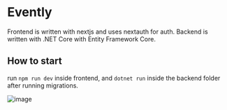 # Evently

Frontend is written with nextjs and uses nextauth for auth.
Backend is written with .NET Core with Entity Framework Core.

## How to start

run `npm run dev` inside frontend, and `dotnet run` inside the backend folder after running migrations.

![image](https://user-images.githubusercontent.com/1901727/220222357-41db7672-1522-48d0-a5cb-db2e20cef862.png)

